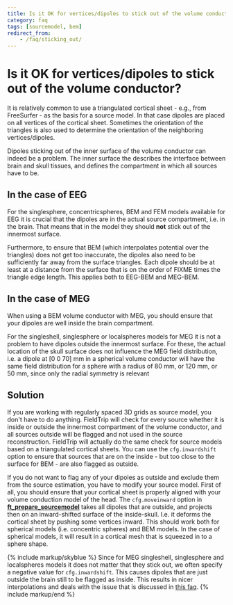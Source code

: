 ```yaml
---
title: Is it OK for vertices/dipoles to stick out of the volume conductor?
category: faq
tags: [sourcemodel, bem]
redirect_from:
    - /faq/sticking_out/
---
```


# Is it OK for vertices/dipoles to stick out of the volume conductor?

It is relatively common to use a triangulated cortical sheet - e.g., from FreeSurfer - as the basis for a source model. In that case dipoles are placed on all vertices of the cortical sheet. Sometimes the orientation of the triangles is also used to determine the orientation of the neighboring vertices/dipoles.

Dipoles sticking out of the inner surface of the volume conductor can indeed be a problem. The inner surface the describes the interface between brain and skull tissues, and defines the compartment in which all sources have to be.

## In the case of EEG

For the singlesphere, concentricspheres, BEM and FEM models available for EEG it is crucial that the dipoles are in the actual source compartment, i.e. in the brain. That means that in the model they should **not** stick out of the innermost surface.

Furthermore, to ensure that BEM (which interpolates potential over the triangles) does not get too inaccurate, the dipoles also need to be sufficiently far away from the surface triangles. Each dipole should be at least at a distance from the surface that is on the order of FIXME times the triangle edge length. This applies both to EEG-BEM and MEG-BEM.

## In the case of MEG

When using a BEM volume conductor with MEG, you should ensure that your dipoles are well inside the brain compartment.

For the singleshell, singlesphere or localspheres models for MEG it is not a problem to have dipoles outside the innermost surface. For these, the actual location of the skull surface does not influence the MEG field distribution, i.e. a dipole at [0 0 70] mm in a spherical volume conductor will have the same field distribution for a sphere with a radius of 80 mm, or 120 mm, or 50 mm, since only the radial symmetry is relevant

## Solution

If you are working with regularly spaced 3D grids as source model, you don't have to do anything. FieldTrip will check for every source whether it is inside or outside the innermost compartment of the volume conductor, and all sources outside will be flagged and not used in the source reconstruction. FieldTrip will actually do the same check for source models based on a triangulated cortical sheets. You can use the `cfg.inwardshift` option to ensure that sources that are on the inside - but too close to the surface for BEM - are also flagged as outside.

If you do not want to flag any of your dipoles as outside and exclude them from the source estimation, you have to modify your source model. First of all, you should ensure that your cortical sheet is properly aligned with your volume conduction model of the head. The `cfg.moveinward` option in **[ft_prepare_sourcemodel](/reference/ft_prepare_sourcemodel)** takes all dipoles that are outside, and projects then on an inward-shifted surface of the inside-skull. I.e. it deforms the cortical sheet by pushing some vertices inward. This should work both for spherical models (i.e. concentric spheres) and BEM models. In the case of spherical models, it will result in a cortical mesh that is squeezed in to a sphere shape.

{% include markup/skyblue %}
Since for MEG singleshell, singlesphere and localspheres models it does not matter that they stick out, we often specify a negative value for `cfg.inwardshift`. This causes dipoles that are just outside the brain still to be flagged as inside. This results in nicer interpolations and deals with the issue that is discussed in [this faq](/faq/why_is_there_a_rim_around_the_brain_for_which_the_source_reconstruction_is_not_computed).
{% include markup/end %}
